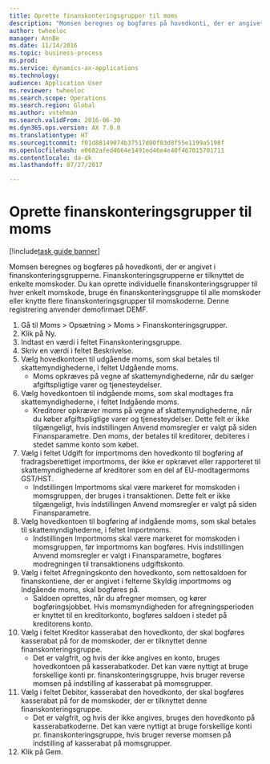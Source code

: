 ```yaml
--- 
title: Oprette finanskonteringsgrupper til moms
description: "Momsen beregnes og bogføres på hovedkonti, der er angivet i finanskonteringsgrupperne."
author: twheeloc
manager: AnnBe
ms.date: 11/14/2016
ms.topic: business-process
ms.prod: 
ms.service: dynamics-ax-applications
ms.technology: 
audience: Application User
ms.reviewer: twheeloc
ms.search.scope: Operations
ms.search.region: Global
ms.author: vstehman
ms.search.validFrom: 2016-06-30
ms.dyn365.ops.version: AX 7.0.0
ms.translationtype: HT
ms.sourcegitcommit: f01d88149074b37517d00f03d8f55e1199a5198f
ms.openlocfilehash: e0682afed4664e1491ed46e4e40f467015701711
ms.contentlocale: da-dk
ms.lasthandoff: 07/27/2017

---
```

# <a name="set-up-ledger-posting-groups-for-sales-tax"></a>Oprette finanskonteringsgrupper til moms

[!include[task guide banner](../../includes/task-guide-banner.md)]

Momsen beregnes og bogføres på hovedkonti, der er angivet i finanskonteringsgrupperne. Finanskonteringsgrupperne er tilknyttet de enkelte momskoder. Du kan oprette individuelle finanskonteringsgrupper til hver enkelt momskode, bruge én finanskonteringsgruppe til alle momskoder eller knytte flere finanskonteringsgrupper til momskoderne. Denne registrering anvender demofirmaet DEMF. 

1. Gå til Moms > Opsætning > Moms > Finanskonteringsgrupper.
2. Klik på Ny.
3. Indtast en værdi i feltet Finanskonteringsgruppe.
4. Skriv en værdi i feltet Beskrivelse.
5. Vælg hovedkontoen til udgående moms, som skal betales til skattemyndighederne, i feltet Udgående moms.
    * Moms opkræves på vegne af skattemyndighederne, når du sælger afgiftspligtige varer og tjenesteydelser.  
6. Vælg hovedkontoen til indgående moms, som skal modtages fra skattemyndighederne, i feltet Indgående moms.
    * Kreditorer opkræver moms på vegne af skattemyndighederne, når du køber afgiftspligtige varer og tjenesteydelser. Dette felt er ikke tilgængeligt, hvis indstillingen Anvend momsregler er valgt på siden Finansparametre. Den moms, der betales til kreditorer, debiteres i stedet samme konto som købet.   
7. Vælg i feltet Udgift for importmoms den hovedkonto til bogføring af fradragsberettiget importmoms, der ikke er opkrævet eller rapporteret til skattemyndighederne af kreditorer som en del af EU-modtagermoms GST/HST.
    * Indstillingen Importmoms skal være markeret for momskoden i momsgruppen, der bruges i transaktionen.  Dette felt er ikke tilgængeligt, hvis indstillingen Anvend momsregler er valgt på siden Finansparametre.   
8. Vælg hovedkontoen til bogføring af indgående moms, som skal betales til skattemyndighederne, i feltet Importmoms.
    * Indstillingen Importmoms skal være markeret for momskoden i momsgruppen, før importmoms kan bogføres. Hvis indstillingen Anvend momsregler er valgt i Finansparametre, bogføres modregningen til transaktionens udgiftskonto.   
9. Vælg i feltet Afregningskonto den hovedkonto, som nettosaldoen for finanskontiene, der er angivet i felterne Skyldig importmoms og Indgående moms, skal bogføres på.
    * Saldoen oprettes, når du afregner momsen, og kører bogføringsjobbet.  Hvis momsmyndigheden for afregningsperioden er knyttet til en kreditorkonto, bogføres saldoen i stedet på kreditorens konto.   
10. Vælg i feltet Kreditor kasserabat den hovedkonto, der skal bogføres kasserabat på for de momskoder, der er tilknyttet denne finanskonteringsgruppe.
    * Det er valgfrit, og hvis der ikke angives en konto, bruges hovedkontoen på kasserabatkoder. Det kan være nyttigt at bruge forskellige konti pr. finanskonteringsgruppe, hvis bruger reverse momsen på indstilling af kasserabat på momsgrupper.  
11. Vælg i feltet Debitor, kasserabat den hovedkonto, der skal bogføres kasserabat på for de momskoder, der er tilknyttet denne finanskonteringsgruppe.
    * Det er valgfrit, og hvis der ikke angives, bruges den hovedkonto på kasserabatkoderne. Det kan være nyttigt at bruge forskellige konti pr. finanskonteringsgruppe, hvis bruger reverse momsen på indstilling af kasserabat på momsgrupper.  
12. Klik på Gem.


